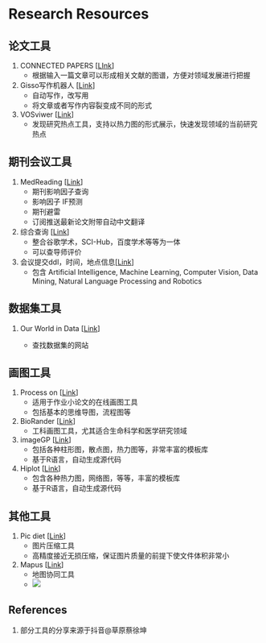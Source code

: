 # Research Resources



## 论文工具

1. CONNECTED PAPERS [[LInk](https://www.connectedpapers.com/)]
   - 根据输入一篇文章可以形成相关文献的图谱，方便对领域发展进行把握
2. Gisso写作机器人 [[Link](https://www.giiso.com/#/)]
   - 自动写作，改写用
   - 将文章或者写作内容裂变成不同的形式
3. VOSviwer [[Link](https://www.vosviewer.com/)]
   - 发现研究热点工具，支持以热力图的形式展示，快速发现领域的当前研究热点



## 期刊会议工具

1. MedReading [[Link](https://www.medreading.cn/)]
   - 期刊影响因子查询
   - 影响因子 IF预测
   - 期刊避雷
   - 订阅推送最新论文附带自动中文翻译
2. 综合查询 [[Link](http://459.org/)]
   - 整合谷歌学术，SCI-Hub，百度学术等等为一体
   - 可以查导师评价
3. 会议提交ddl，时间，地点信息[[Link](https://jackietseng.github.io/conference_call_for_paper/conferences-with-ccf.html)]
   - 包含  Artificial Intelligence, Machine Learning, Computer Vision, Data Mining, Natural Language Processing and Robotics



## 数据集工具

1. Our World in Data [[Link](https://ourworldindata.org/)]

   - 查找数据集的网站



## 画图工具

1. Process on [[Link](https://www.processon.com/)]
   - 适用于作业小论文的在线画图工具
   - 包括基本的思维导图，流程图等
2. BioRander [[Link](https://biorender.com/)]
   - 工科画图工具，尤其适合生命科学和医学研究领域
3. imageGP [[Link](http://www.ehbio.com/ImageGP/)]
   - 包括各种柱形图，散点图，热力图等，非常丰富的模板库
   - 基于R语言，自动生成源代码
4. Hiplot [[Link](https://hiplot.com.cn)]
   - 包含各种热力图，网络图，等等，丰富的模板库
   - 基于R语言，自动生成源代码






## 其他工具

1. Pic diet [[Link](https://www.picdiet.com/)]
   - 图片压缩工具
   - 高精度接近无损压缩，保证图片质量的前提下使文件体积非常小
2. Mapus [[Link](http://github.com/alyssaxuu/mapus)]
   - 地图协同工具
   - ![](https://github.com/alyssaxuu/mapus/blob/master/preview.gif)



## References

1. 部分工具的分享来源于抖音@草原蔡徐坤

